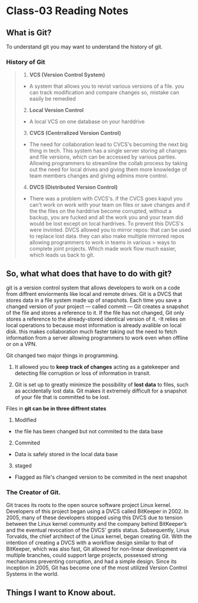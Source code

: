 # Class-03 Reading Notes

## What is Git?

To understand git you may want to understand the history of git. 
 
 ### History of Git
> 1. **VCS (Version Control System)** 
> - A system that allows you to revist various versions of a file. you can track modification and compare changes so, mistake can easily be remedied 
> 
> 2. **Local Version Control**
> - A local VCS on one database on your harddrive 
>
> 3. **CVCS (Centrralized Version Control)**
> - The need for collaboration lead to CVCS's becoming the next big thing in tech. This system has a single server storing all changes and file versions,
> which can be accessed by various parties. Allowing programmers to streamline the collab process by taking out the need for local drives and giving them more knowledge 
> of team members changes and giving admins more control.
>
> 4. **DVCS (Distributed Version Control)**
> - There was a problem with CVCS's. if the CVCS goes kaput you can't work on work with your team on files or save changes and if the the files on the harddrive become
> corrupted, without a backup, you are fucked and all the work you and your team did would be lost except on local hardrives. To prevent this DVCS's were invinted. 
> DVCS allowed you to mirror repos: that can be used to replace lost data. they can also make multiple mirrored repos allowing programmers to work in teams in various  > ways to complete joint projects. Which made work flow much easier, which leads us back to git.

## So, what what does that have to do with git?
 git is a version control system that allows developers to work on a code from diffrent enviorments like local and remote drives. Git is a DVCS that stores data in a 
 file system made up of snapshots. Each time you save a changed version of your project — called commit — Git creates a snapshot of the file and stores a reference to 
 it. If the file has not changed, Git only stores a reference to the already-stored identical version of it.
    -It relies on local operations to because most information is already avalible on local disk. this makes collaboration much faster taking out the need to fetch 
    information from a server allowing programmers to work even when offline or on a VPN.
 
 Git changed two major things in programming.
 1. It allowed you to **keep track of changes** acting as a gatekeeper and detecting file corruption or loss of information in transit.
 
 2. Git is set up to greatly minimize the possibility of **lost data** to files, such as accidentally lost data. Git makes it extremely difficult for a snapshot of 
 your file that is committed to be lost.

Files in **git can be in three diffrent states**

 1. Modified
   - the file has been changed but not commited to the data base
 2. Commited
   - Data is safely stored in the local data base 
 3. staged 
   - Flagged as file's changed version to be commited in the next snapshot 

### The Creator of Git.

Git traces its roots to the open source software project Linux kernel. Developers of this project began using a DVCS 
called BitKeeper in 2002. In 2005, many of these developers stopped using this DVCS due to tension between the Linux 
kernel community and the company behind BitKeeper’s and the eventual revocation of the DVCS’ gratis status. 
Subsequently, Linus Torvalds, the chief architect of the Linux kernel, began creating Git. With the intention of 
creating a DVCS with a workflow design similar to that of BitKeeper, which was also fast, Git allowed for non-linear 
development via multiple branches, could support large projects, possessed strong mechanisms preventing corruption, 
and had a simple design. Since its inception in 2005, Git has become one of the most utilized Version Control 
Systems in the world.

## Things I want to Know about.